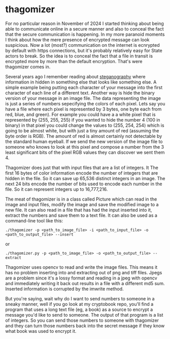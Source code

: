 # thagomizer
For no particular reason in November of 2024 I started thinking about being able to communicate online in a secure manner and also to conceal the fact that the secure communication is happening. In my more paranoid moments I think about how the mere presence of encrypted message can look suspicious. Now a lot (most?) communication on the internet is ecnrypted by default with https connections, but it's probably relatively easy for State actors to break. So the idea is to conceal the fact that a file in transit is encrypted more by more than the default encryption. That's were thagomizer comes in.

Several years ago I remember reading about [steganography](https://en.wikipedia.org/wiki/Steganography) where information in hidden in something else that looks like something else. A simple example being putting each character of your message into the first character of each line of a different text. Another way is hide the binary version of your message in an image file. The data representing the image is just a series of numbers sepecifying the colors of each pixel. Lets say you have a file where each pixel is represented by 3 bytes, one byte each from red, blue, and green). For example you could have a a white pixel that is represented by (255, 255, 255) if you wanted to hide the number 4 (100 in binary) in that pixel you could change the values to (255, 254, 254) which is going to be almost white, but with just a tiny amount of red (assuming the byte order is RGB). The amount of red is almost certainly not detectable by the standard human eyeball. If we send the new version of the image file to someone who knows to look at this pixel and compose a number from the 3 least significant bits of the pixel RGB values they can discover we sent them 4.

Thagomizer does just that with input files that are a list of integers. It The first 16 bytes of color information encode the number of integers that are hidden in the file. So it can save up 65,536 distinct integers in an image. The next 24 bits encode the number of bits used to encode each number in the file. So it can represent integers up to 16,777,216.

The meat of thagomizer is in a class called Picture which can read in the image and input files, modify the image and save the modified image to a new file. It can also read in a file that has had the input inserted into it, extract the numbers and save them to a text file. It can also be used as a command-line tool like this:
 ```
 ./thagomizer -p <path_to_image_file> -i <path_to_input_file> -o <path_to_output_file> --insert
```
 or
```
./thagomizer.py -p <path_to_image_file> -o <path_to_output_file> --extract
```

Thagomizer uses opencv to read and write the image files. This means it has no problem inserting into and extracting out of png and tiff files. Jpegs are a problem since it's a lossy format and reading in a jpeg with opencv and immediately writing it back out results in a file with a different md5 sum. Inserted information is corrupted by the imwrite method.

But you're saying, wait why do I want to send numbers to someone in a sneaky manner, well if you go look at my cryptobook repo, you'll find a program that uses a long text file (eg, a book) as a source to encrypt a message you'd like to send to someone. The output of that program is a list of integers. So you can send those numbers to someone with thagomizer and they can turn those numbers back into the secret message if they know what book was used to encrypt it.
